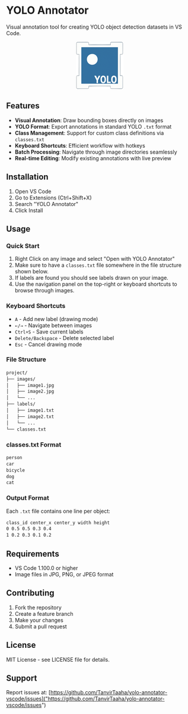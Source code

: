 # YOLO Annotator

Visual annotation tool for creating YOLO object detection datasets in VS Code.

<div align=center>
    <img src="https://raw.githubusercontent.com/TanvirTaaha/yolo-annotator-vscode/refs/heads/main/assets/icon128.png">
</div>

## Features

- **Visual Annotation**: Draw bounding boxes directly on images
- **YOLO Format**: Export annotations in standard YOLO `.txt` format
- **Class Management**: Support for custom class definitions via `classes.txt`
- **Keyboard Shortcuts**: Efficient workflow with hotkeys
- **Batch Processing**: Navigate through image directories seamlessly
- **Real-time Editing**: Modify existing annotations with live preview

## Installation

1. Open VS Code
2. Go to Extensions (Ctrl+Shift+X)
3. Search "YOLO Annotator"
4. Click Install

## Usage

### Quick Start

1. Right Click on any image and select "Open with YOLO Annotator"
2. Make sure to have a `classes.txt` file somewhere in the file structure shown below.
3. If labels are found you should see labels drawn on your image.
4. Use the navigation panel on the top-right or keyboard shortcuts to browse through images.

### Keyboard Shortcuts

- `A` - Add new label (drawing mode)
- `←/→` - Navigate between images
- `Ctrl+S` - Save current labels
- `Delete/Backspace` - Delete selected label
- `Esc` - Cancel drawing mode

### File Structure

```markdown
project/
├── images/
│   ├── image1.jpg
│   ├── image2.jpg
│   └── ...
├── labels/
│   ├── image1.txt
│   ├── image2.txt
│   └── ...
└── classes.txt
```

### classes.txt Format

```markdown
person
car
bicycle
dog
cat
```

### Output Format

Each `.txt` file contains one line per object:

```markdown
class_id center_x center_y width height
0 0.5 0.5 0.3 0.4
1 0.2 0.3 0.1 0.2
```

## Requirements

- VS Code 1.100.0 or higher
- Image files in JPG, PNG, or JPEG format

## Contributing

1. Fork the repository
2. Create a feature branch
3. Make your changes
4. Submit a pull request

## License

MIT License - see LICENSE file for details.

## Support

Report issues at: [https://github.com/TanvirTaaha/yolo-annotator-vscode/issues]("https://github.com/TanvirTaaha/yolo-annotator-vscode/issues")
